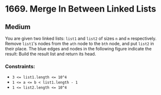 # 1669. Merge In Between Linked Lists

## Medium

You are given two linked lists: `list1` and `list2` of sizes `n` and `m` respectively. Remove `list1`'s nodes from
the `ath` node to the `bth` node, and put `list2` in their place. The blue edges and nodes in the following figure
indicate the result: Build the result list and return its head.

### Constraints:

- `3 <= list1.length <= 10^4`
- `1 <= a <= b < list1.length - 1`
- `1 <= list2.length <= 10^4`

